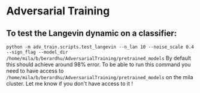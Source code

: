 # Adversarial Training

## To test the Langevin dynamic on a classifier:
`python -m adv_train.scripts.test_langevin --n_lan 10 --noise_scale 0.4 --sign_flag --model_dir /home/mila/b/berardhu/AdversarialTraining/pretrained_models`
By default this should achieve around 98% error.
To be able to run this command you need to have access to `/home/mila/b/berardhu/AdversarialTraining/pretrained_models` on the mila cluster. Let me know if you don't have access to it !